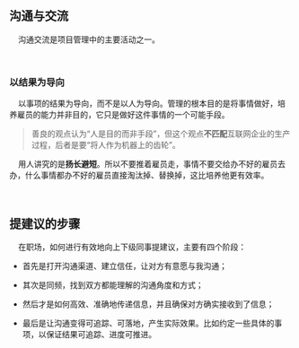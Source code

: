 ## 沟通与交流

    沟通交流是项目管理中的主要活动之一。

    

### 以结果为导向

    以事项的结果为导向，而不是以人为导向。管理的根本目的是将事情做好，培养雇员的能力并非目的，它只是做好这件事情的一个可能手段。

> 善良的观点认为“人是目的而非手段”，但这个观点**不匹配**互联网企业的生产过程，后者是要“将人作为机器上的齿轮”。

    用人讲究的是**扬长避短**。所以不要推着雇员走，事情不要交给办不好的雇员去办，什么事情都办不好的雇员直接淘汰掉、替换掉，这比培养他更有效率。

    

## 提建议的步骤

    在职场，如何进行有效地向上下级同事提建议，主要有四个阶段：

- 首先是打开沟通渠道、建立信任，让对方有意愿与我沟通；

- 其次是同频，找到双方都能理解的沟通角度和方式；

- 然后才是如何高效、准确地传递信息，并且确保对方确实接收到了信息；

- 最后是让沟通变得可追踪、可落地，产生实际效果。比如约定一些具体的事项，以保证结果可追踪、进度可推进。

    
